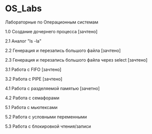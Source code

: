 # OS_Labs

Лабораторные по Операционным системам

1.0 Создание дочернего процесса [зачтено]

2.1 Аналог "ls -la"

2.2 Генерация и перезапись большого файла [зачтено]

2.3 Генерация и перезапись большого файла через select [зачтено]

3.1 Работа с FIFO [зачтено]

3.2 Работа с PIPE [зачтено]

4.1 Работа с разделяемой памятью [зачетно]

4.2 Работа с семафорами

5.1 Работа с мьютексами

5.2 Работа с условными переменными

5.3 Работа с блокировкой чтения/записи

